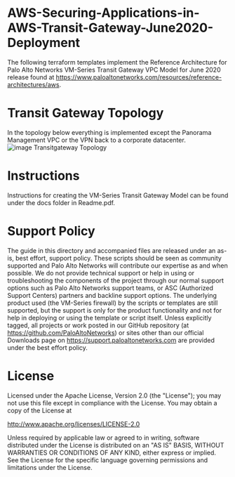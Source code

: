 # AWS-Securing-Applications-in-AWS-Transit-Gateway-June2020-Deployment
The following terraform templates implement the Reference Architecture for Palo Alto Networks VM-Series Transit Gateway VPC Model for June 2020 release found at https://www.paloaltonetworks.com/resources/reference-architectures/aws.

# Transit Gateway Topology
In the topology below everything is implemented except the Panorama Management VPC or the VPN back to a corporate datacenter.  
![image Transitgateway Topology](https://user-images.githubusercontent.com/55389530/89569910-633a2080-d7f3-11ea-964a-14982fb2bc67.png)


# Instructions
Instructions for creating the VM-Series Transit Gateway Model can be found under the docs folder in Readme.pdf.

# Support Policy
The guide in this directory and accompanied files are released under an as-is, best effort, support policy. These scripts should be seen as community supported and Palo Alto Networks will contribute our expertise as and when possible. We do not provide technical support or help in using or troubleshooting the components of the project through our normal support options such as Palo Alto Networks support teams, or ASC (Authorized Support Centers) partners and backline support options. The underlying product used (the VM-Series firewall) by the scripts or templates are still supported, but the support is only for the product functionality and not for help in deploying or using the template or script itself. Unless explicitly tagged, all projects or work posted in our GitHub repository (at https://github.com/PaloAltoNetworks) or sites other than our official Downloads page on https://support.paloaltonetworks.com are provided under the best effort policy.


# License
Licensed under the Apache License, Version 2.0 (the "License"); you may not use this file except in compliance with the License. You may obtain a copy of the License at

http://www.apache.org/licenses/LICENSE-2.0

Unless required by applicable law or agreed to in writing, software distributed under the License is distributed on an "AS IS" BASIS, WITHOUT WARRANTIES OR CONDITIONS OF ANY KIND, either express or implied. See the License for the specific language governing permissions and limitations under the License.
